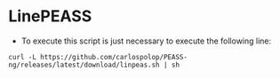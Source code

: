 # LinePEASS

* To execute this script is just necessary to execute the following line:

```
curl -L https://github.com/carlospolop/PEASS-ng/releases/latest/download/linpeas.sh | sh
```

